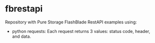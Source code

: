 # fbrestapi
Repository with Pure Storage FlashBlade RestAPI examples using:

- python requests:
  Each request returns 3 values: status code, header, and data.   
